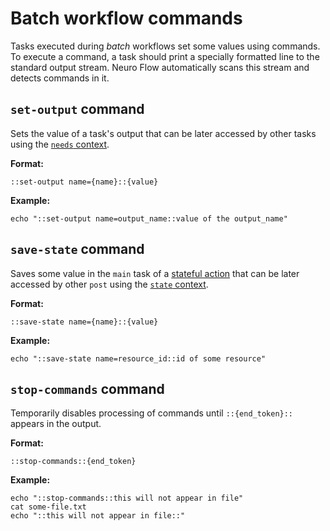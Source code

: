 # Batch workflow commands

Tasks executed during _batch_ workflows set some values using commands. To execute a command, a task should print a specially formatted line to the standard output stream. Neuro Flow automatically scans this stream and detects commands in it.

## `set-output` command

Sets the value of a task's output that can be later accessed by other tasks using the [`needs` context](batch-contexts.md#needs-context).

**Format:**

`::set-output name={name}::{value}`

**Example:**

```text
echo "::set-output name=output_name::value of the output_name"
```

## `save-state` command

Saves some value in the `main` task of a [stateful action](actions-syntax.md#kind-stateful-actions) that can be later accessed by other `post` using the [`state` context](live-actions-contexts.md#state-context).

**Format:**

`::save-state name={name}::{value}`

**Example:**

```text
echo "::save-state name=resource_id::id of some resource"
```

## `stop-commands` command

Temporarily disables processing of commands until `::{end_token}::` appears in the output.

**Format:**

`::stop-commands::{end_token}`

**Example:**

```text
echo "::stop-commands::this will not appear in file"
cat some-file.txt
echo "::this will not appear in file::"
```

